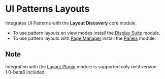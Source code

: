 # UI Patterns Layouts

Integrates UI Patterns with the **Layout Discovery** core module.

- To use pattern layouts on view modes install the [Display Suite](https://www.drupal.org/project/ds) module.
- To use pattern layouts with [Page Manager](https://www.drupal.org/project/page_manager) 
  install the [Panels](https://www.drupal.org/project/panels) module.

## Note

Integration with the [Layout Plugin](https://www.drupal.org/project/layout_plugin) module is supported only until
version 1.0-beta6 included.
